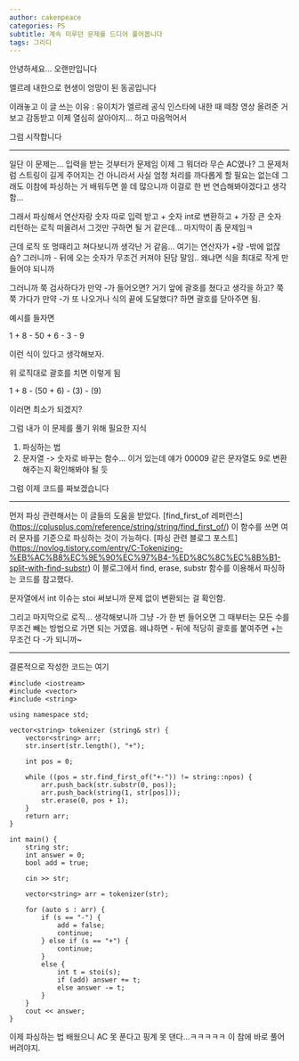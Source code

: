 ```yaml
---
author: cakenpeace
categories: PS
subtitle: 계속 미루던 문제를 드디어 풀어봅니다
tags: 그리디
---
```


안녕하세요... 오랜만입니다

엘르레 내한으로 현생이 엉망이 된 동공입니다

이래놓고 이 글 쓰는 이유 : 유이치가 엘르레 공식 인스타에 내한 때 떼창 영상 올려준 거 보고 감동받고 이제 열심히 살아야지... 하고 마음먹어서

그럼 시작합니다

----

일단 이 문제는... 입력을 받는 것부터가 문제임
이제 그 뭐더라 무슨 AC였나? 그 문제처럼 스트링이 길게 주어지는 건 아니라서 사실 엄청 처리를 까다롭게 할 필요는 없는데 그래도 이참에 파싱하는 거 배워두면 쓸 데 많으니까 이걸로 한 번 연습해봐야겠다고 생각함...

그래서 파싱해서 연산자랑 숫자 따로 입력 받고 + 숫자 int로 변환하고 + 가장 큰 숫자 리턴하는 로직 떠올려서 그것만 구하면 될 거 같은데... 마지막이 좀 문제임ㅋ

근데 로직 또 멍때리고 쳐다보니까 생각난 거 같음... 여기는 연산자가 +랑 -밖에 없잖슴? 그러니까 - 뒤에 오는 숫자가 무조건 커져야 된담 말임.. 왜냐면 식을 최대로 작게 만들어야 되니까

그러니까 쭉 검사하다가 만약 -가 들어오면? 거기 앞에 괄호를 쳤다고 생각을 하고? 쭉쭉 가다가 만약 -가 또 나오거나 식의 끝에 도달했다? 하면 괄호를 닫아주면 됨.

예시를 들자면

1 + 8 - 50 + 6 - 3 - 9

이런 식이 있다고 생각해보자.

위 로직대로 괄호를 치면 이렇게 됨

1 + 8 - (50 + 6) - (3) - (9)

이러면 최소가 되겠지?

그럼 내가 이 문제를 풀기 위해 필요한 지식

1. 파싱하는 법
2. 문자열 -> 숫자로 바꾸는 함수... 이거 있는데 얘가 00009 같은 문자열도 9로 변환해주는지 확인해봐야 될 듯

그럼 이제 코드를 짜보겠습니다

----

먼저 파싱 관련해서는 이 글들의 도움을 받았다.
[find_first_of 레퍼런스] (<https://cplusplus.com/reference/string/string/find_first_of/>)
이 함수를 쓰면 여러 문자를 기준으로 파싱하는 것이 가능하다.
[파싱 관련 블로그 포스트] (<https://novlog.tistory.com/entry/C-Tokenizing-%EB%AC%B8%EC%9E%90%EC%97%B4-%ED%8C%8C%EC%8B%B1-split-with-find-substr>)
이 블로그에서 find, erase, substr 함수를 이용해서 파싱하는 코드를 참고했다.

문자열에서 int 이슈는 stoi 써보니까 문제 없이 변환되는 걸 확인함.

그리고 마지막으로 로직... 생각해보니까 그냥 -가 한 번 들어오면 그 때부터는 모든 수를 무조건 빼는 방법으로 가면 되는 거였음. 왜냐하면 - 뒤에 적당히 괄호를 붙여주면 +는 무조건 다 -가 되니까~ 

----

결론적으로 작성한 코드는 여기

```
#include <iostream>
#include <vector>
#include <string>

using namespace std;

vector<string> tokenizer (string& str) {
    vector<string> arr;
    str.insert(str.length(), "+");

    int pos = 0;

    while ((pos = str.find_first_of("+-")) != string::npos) {
        arr.push_back(str.substr(0, pos));
        arr.push_back(string(1, str[pos]));
        str.erase(0, pos + 1);
    }
    return arr;
}

int main() {
    string str;
    int answer = 0;
    bool add = true;

    cin >> str;

    vector<string> arr = tokenizer(str);

    for (auto s : arr) {
        if (s == "-") {
            add = false;
            continue;
        } else if (s == "+") {
            continue;
        }
        else {
            int t = stoi(s);
            if (add) answer += t;
            else answer -= t;
        }
    }
    cout << answer;
}
```

이제 파싱하는 법 배웠으니 AC 못 푼다고 핑계 못 댄다...ㅋㅋㅋㅋㅋ 이 참에 바로 풀어버려야지.